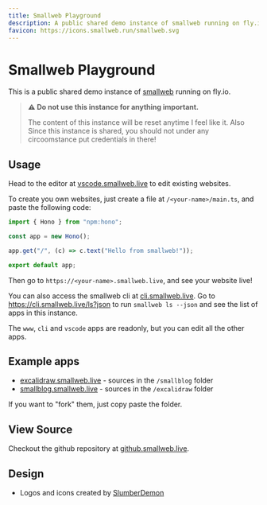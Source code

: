 ```yaml
---
title: Smallweb Playground
description: A public shared demo instance of smallweb running on fly.io.
favicon: https://icons.smallweb.run/smallweb.svg
---
```


# Smallweb Playground

This is a public shared demo instance of [smallweb](https://smallweb.run)
running on fly.io.

> **⚠️ Do not use this instance for anything important.**
>
> The content of this instance will be reset anytime I feel like it. Also Since
> this instance is shared, you should not under any circoomstance put
> credentials in there!

## Usage

Head to the editor at [vscode.smallweb.live](https://vscode.smallweb.live) to
edit existing websites.

To create you own websites, just create a file at `/<your-name>/main.ts`, and
paste the following code:

```ts
import { Hono } from "npm:hono";

const app = new Hono();

app.get("/", (c) => c.text("Hello from smallweb!"));

export default app;
```

Then go to `https://<your-name>.smallweb.live`, and see your website live!

You can also access the smallweb cli at
[cli.smallweb.live](https://cli.smallweb.live). Go to
<https://cli.smallweb.live/ls?json> to run `smallweb ls --json` and see the list
of apps in this instance.

The `www`, `cli` and `vscode` apps are readonly, but you can edit all the other
apps.

## Example apps

- [excalidraw.smallweb.live](https://excalidraw.smallweb.live) - sources in the
  `/smallblog` folder
- [smallblog.smallweb.live](https://smallblog.smallweb.live) - sources in the
  `/excalidraw` folder

If you want to "fork" them, just copy paste the folder.

## View Source

Checkout the github repository at
[github.smallweb.live](https://github.smallweb.live).

## Design

- Logos and icons created by [SlumberDemon](https://new.sofa.sh)
